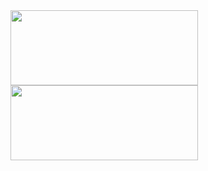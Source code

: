 <div style={{"display":"flex"}}>
<a href="https://www.gitanimals.org/en_US?utm_medium=image&utm_source=oen0thera&utm_content=line">
  <img
    src="https://render.gitanimals.org/lines/oen0thera?pet-id=751583227266576325"
    width="300"
    height="120"
  />
   <img
    src="https://render.gitanimals.org/lines/oen0thera?pet-id=754221515471163799"
    width="300"
    height="120"
  />
</a>
</div>
